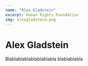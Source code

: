 ```yaml
---
name: "Alex Gladstein"
excerpt: Human Rights Foundation
img: alexgladstein.png
---
```


# Alex Gladstein
 
Blablablablablablablabla
blablablabla
